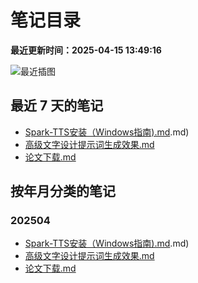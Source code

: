 # 笔记目录

**最近更新时间：2025-04-15 13:49:16**

![最近插图](https://cdn.jsdelivr.net/gh/Marilyn2022/note-gen-image-sync@main/2025-04/fdf986f5-fddc-43ba-82ae-0c8dfc73d454.png)

## 最近 7 天的笔记

- [Spark-TTS安装（Windows指南).md](notes/Spark-TTS安装（Windows指南).md)
- [高级文字设计提示词生成效果.md](notes/高级文字设计提示词生成效果.md)
- [论文下载.md](notes/论文下载.md)

## 按年月分类的笔记

### 202504

- [Spark-TTS安装（Windows指南).md](notes/Spark-TTS安装（Windows指南).md)
- [高级文字设计提示词生成效果.md](notes/高级文字设计提示词生成效果.md)
- [论文下载.md](notes/论文下载.md)


